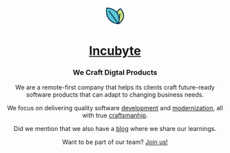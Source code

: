 <div align = "center">

  <figure>
    <img src= "https://raw.githubusercontent.com/incubyte/.github/main/profile/logo.png" alt="Incubyte logo" style="width:10%">
  </figure>
  <h1><a href="https://www.incubyte.co/">Incubyte</a></h1>
  <h3>We Craft Digtal Products</h3>

  We are a remote-first company that helps its clients craft future-ready software products that can adapt to changing business needs.
  
  We focus on delivering quality software <a href="https://www.incubyte.co/software-development">development</a> and <a href="https://www.incubyte.co/enhance-and-modernize">modernization</a>, all with true <a href="https://www.incubyte.co/inspiration">craftsmanhip</a>.
    
  Did we mention that we also have a <a href="https://blog.incubyte.co/">blog</a> where we share our learnings.
  
  Want to be part of our team? <a href="https://www.incubyte.co/">Join us!</a>
  
</div>
